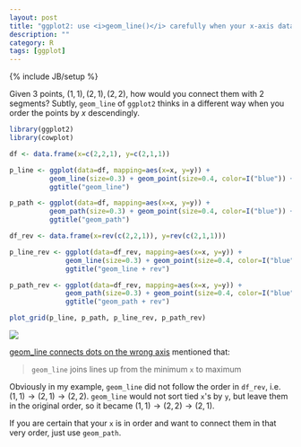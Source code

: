 ```yaml
---
layout: post
title: "ggplot2: use <i>geom_line()</i> carefully when your x-axis data are descending"
description: ""
category: R
tags: [ggplot]
---
```

{% include JB/setup %}

Given 3 points, $(1,1), (2,1), (2,2)$, how would you connect them with 2 segments? Subtly, `geom_line` of `ggplot2` thinks in a different way when you order the points by $x$ descendingly.

```r
library(ggplot2)
library(cowplot)

df <- data.frame(x=c(2,2,1), y=c(2,1,1))

p_line <- ggplot(data=df, mapping=aes(x=x, y=y)) + 
	      geom_line(size=0.3) + geom_point(size=0.4, color=I("blue")) + 
	      ggtitle("geom_line")

p_path <- ggplot(data=df, mapping=aes(x=x, y=y)) + 
	      geom_path(size=0.3) + geom_point(size=0.4, color=I("blue")) + 
	      ggtitle("geom_path")

df_rev <- data.frame(x=rev(c(2,2,1)), y=rev(c(2,1,1)))

p_line_rev <- ggplot(data=df_rev, mapping=aes(x=x, y=y)) + 
	          geom_line(size=0.3) + geom_point(size=0.4, color=I("blue")) + 
	          ggtitle("geom_line + rev")

p_path_rev <- ggplot(data=df_rev, mapping=aes(x=x, y=y)) + 
	          geom_path(size=0.3) + geom_point(size=0.4, color=I("blue")) + 
	          ggtitle("geom_path + rev")

plot_grid(p_line, p_path, p_line_rev, p_path_rev)
```

![](https://farm1.staticflickr.com/796/40832875091_baf8ddec61_z_d.jpg)

[geom_line connects dots on the wrong axis](https://stackoverflow.com/a/36156406) mentioned that:

> `geom_line` joins lines up from the minimum `x` to maximum

Obviously in my example, `geom_line` did not follow the order in `df_rev`, i.e. $(1,1) \rightarrow (2,1) \rightarrow (2,2)$. `geom_line` would not sort tied `x`'s by `y`, but leave them in the original order, so it became $(1,1) \rightarrow (2,2) \rightarrow (2,1)$.

If you are certain that your `x` is in order and want to connect them in that very order, just use `geom_path`.